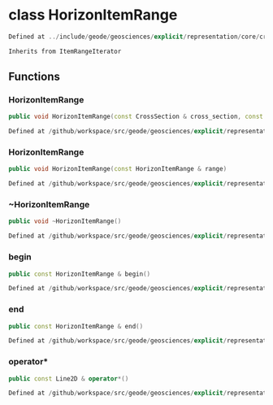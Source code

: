 # class HorizonItemRange

```cpp
Defined at ../include/geode/geosciences/explicit/representation/core/cross_section.h#58
```

```cpp
Inherits from ItemRangeIterator
```



## Functions

### HorizonItemRange

```cpp
public void HorizonItemRange(const CrossSection & cross_section, const Horizon2D & horizon)
```

```cpp
Defined at /github/workspace/src/geode/geosciences/explicit/representation/core/cross_section.cpp#28
```

### HorizonItemRange

```cpp
public void HorizonItemRange(const HorizonItemRange & range)
```

```cpp
Defined at /github/workspace/src/geode/geosciences/explicit/representation/core/cross_section.cpp#34
```

### ~HorizonItemRange

```cpp
public void ~HorizonItemRange()
```

```cpp
Defined at /github/workspace/src/geode/geosciences/explicit/representation/core/cross_section.cpp#41
```

### begin

```cpp
public const HorizonItemRange & begin()
```

```cpp
Defined at /github/workspace/src/geode/geosciences/explicit/representation/core/cross_section.cpp#43
```

### end

```cpp
public const HorizonItemRange & end()
```

```cpp
Defined at /github/workspace/src/geode/geosciences/explicit/representation/core/cross_section.cpp#49
```

### operator*

```cpp
public const Line2D & operator*()
```

```cpp
Defined at /github/workspace/src/geode/geosciences/explicit/representation/core/cross_section.cpp#54
```



